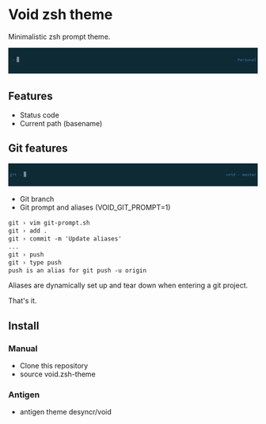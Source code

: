 # Void zsh theme

Minimalistic zsh prompt theme.

![void](screenshot.png)

## Features

  - Status code
  - Current path (basename)

## Git features

![git-prompt](screenshot-git.png)

  - Git branch
  - Git prompt and aliases (VOID_GIT_PROMPT=1)

```
git › vim git-prompt.sh
git › add .
git › commit -m 'Update aliases'
...
git › push
git › type push
push is an alias for git push -u origin 
```

Aliases are dynamically set up and tear down when entering a git project.

That's it.

## Install

### Manual

- Clone this repository
- source void.zsh-theme

### Antigen

- antigen theme desyncr/void

